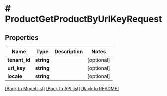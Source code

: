 # # ProductGetProductByUrlKeyRequest


## Properties 


Name | Type | Description | Notes
------------ | ------------- | ------------- | -------------
**tenant_id**| **string** |   | [optional]
**url_key**| **string** |   | [optional]
**locale**| **string** |   | [optional]


[[Back to Model list]](../../README.md#models) [[Back to API list]](../../README.md#endpoints) [[Back to README]](../../README.md)

